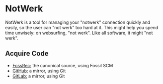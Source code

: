 # NotWerk

NotWerk is a tool for managing your "notwerk" connection quickly and easily, so
the user can "not werk" too hard at it.  This might help you spend time
unwisely: on websurfing, "not werk".  Like all software, it might "not werk".

## Acquire Code

* [FossRec:][fossrec] the canonical source, using Fossil SCM
* [GitHub:][github] a mirror, using Git
* [GitLab:][gitlab] a mirror, using Git

[fossrec]: https://fossrec.com/u/apotheon/notwerk
[github]: https://github.com/apotheon/notwerk
[gitlab]: https://gitlab.com/apotheon/notwerk
